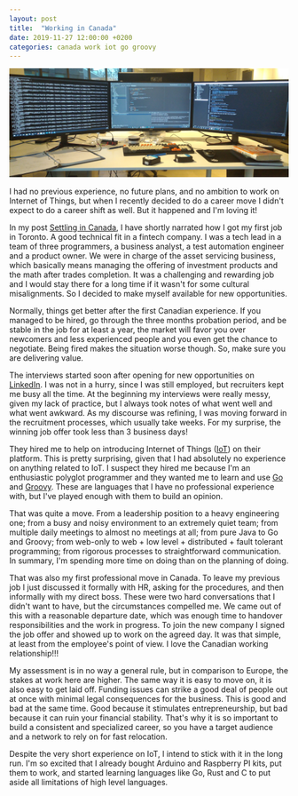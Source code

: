 ```yaml
---
layout: post
title:  "Working in Canada"
date: 2019-11-27 12:00:00 +0200
categories: canada work iot go groovy
---
```


![Google Earth - Toronto](/images/posts/desktop-iot-engineer.jpg)

I had no previous experience, no future plans, and no ambition to work on Internet of Things, but when I recently decided to do a career move I didn't expect to do a career shift as well. But it happened and I'm loving it!

<!-- more -->

In my post [Settling in Canada][2018-07-15], I have shortly narrated how I got my first job in Toronto. A good technical fit in a fintech company. I was a tech lead in a team of three programmers, a business analyst, a test automation engineer and a product owner. We were in charge of the asset servicing business, which basically means managing the offering of investment products and the math after trades completion. It was a challenging and rewarding job and I would stay there for a long time if it wasn't for some cultural misalignments. So I decided to make myself available for new opportunities.

Normally, things get better after the first Canadian experience. If you managed to be hired, go through the three months probation period, and be stable in the job for at least a year, the market will favor you over newcomers and less experienced people and you even get the chance to negotiate. Being fired makes the situation worse though. So, make sure you are delivering value.

The interviews started soon after opening for new opportunities on [LinkedIn]. I was not in a hurry, since I was still employed, but recruiters kept me busy all the time. At the beginning my interviews were really messy, given my lack of practice, but I always took notes of what went well and what went awkward. As my discourse was refining, I was moving forward in the recruitment processes, which usually take weeks. For my surprise, the winning job offer took less than 3 business days!

They hired me to help on introducing Internet of Things ([IoT]) on their platform. This is pretty surprising, given that I had absolutely no experience on anything related to IoT. I suspect they hired me because I'm an enthusiastic polyglot programmer and they wanted me to learn and use [Go] and [Groovy]. These are languages that I have no professional experience with, but I've played enough with them to build an opinion.

That was quite a move. From a leadership position to a heavy engineering one; from a busy and noisy environment to an extremely quiet team; from multiple daily meetings to almost no meetings at all; from pure Java to Go and Groovy; from web-only to web + low level + distributed + fault tolerant programming; from rigorous processes to straightforward communication. In summary, I'm spending more time on doing than on the planning of doing.

That was also my first professional move in Canada. To leave my previous job I just discussed it formally with HR, asking for the procedures, and then informally with my direct boss. These were two hard conversations that I didn't want to have, but the circumstances compelled me. We came out of this with a reasonable departure date, which was enough time to handover responsibilities and the work in progress. To join the new company I signed the job offer and showed up to work on the agreed day. It was that simple, at least from the employee's point of view. I love the Canadian working relationship!!!

My assessment is in no way a general rule, but in comparison to Europe, the stakes at work here are higher. The same way it is easy to move on, it is also easy to get laid off. Funding issues can strike a good deal of people out at once with minimal legal consequences for the business. This is good and bad at the same time. Good because it stimulates entrepreneurship, but bad because it can ruin your financial stability. That's why it is so important to build a consistent and specialized career, so you have a target audience and a network to rely on for fast relocation.

Despite the very short experience on IoT, I intend to stick with it in the long run. I'm so excited that I already bought Arduino and Raspberry PI kits, put them to work, and started learning languages like Go, Rust and C to put aside all limitations of high level languages.

[2018-07-15]: https://www.hildeberto.com/2018/07/settling-canada.html
[Go]: https://golang.org
[Groovy]: http://groovy-lang.org
[IoT]: https://en.wikipedia.org/wiki/Internet_of_things
[LinkedIn]: https://www.linkedin.com/in/htmfilho/
